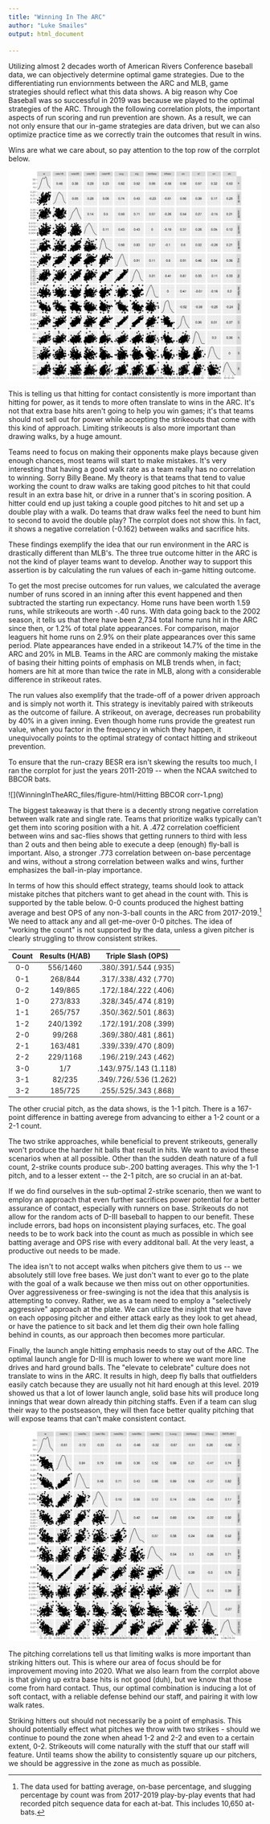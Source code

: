 ```yaml
---
title: "Winning In The ARC"
author: "Luke Smailes"
output: html_document

---
```


Utilizing almost 2 decades worth of American Rivers Conference baseball data, we can objectively determine optimal game strategies. Due to the differentiating run enviornments between the ARC and MLB, game strategies should reflect what this data shows. A big reason why Coe Baseball was so successful in 2019 was because we played to the optimal strategies of the ARC. Through the following correlation plots, the important aspects of run scoring and run prevention are shown. As a result, we can not only ensure that our in-game strategies are data driven, but we can also optimize practice time as we correctly train the outcomes that result in wins.  


Wins are what we care about, so pay attention to the top row of the corrplot below. 



![](WinningInTheARC_files/figure-html/corrplot-1.png)<!-- -->

This is telling us that hitting for contact consistently is more important than hitting for power, as it tends to more often translate to wins in the ARC. It's not that extra base hits aren't going to help you win games; it's that teams should not sell out for power while accepting the strikeouts that come with this kind of approach. Limiting strikeouts is also more important than drawing walks, by a huge amount.

Teams need to focus on making their opponents make plays because given enough chances, most teams will start to make mistakes. It's very interesting that having a good walk rate as a team really has no correlation to winning. Sorry Billy Beane. My theory is that teams that tend to value working the count to draw walks are taking good pitches to hit that could result in an extra base hit, or drive in a runner that's in scoring position. A hitter could end up just taking a couple good pitches to hit and set up a double play with a walk. Do teams that draw walks feel the need to bunt him to second to avoid the double play? The corrplot does not show this. In fact, it shows a negative correlation (-0.162) between walks and sacrifice hits.

These findings exemplify the idea that our run environment in the ARC is drastically different than MLB's. The three true outcome hitter in the ARC is not the kind of player teams want to develop. Another way to support this assertion is by calculating the run values of each in-game hitting outcome.

To get the most precise outcomes for run values, we calculated the average number of runs scored in an inning after this event happened and then subtracted the starting run expectancy. Home runs have been worth 1.59 runs, while strikeouts are worth -.40 runs. With data going back to the 2002 season, it tells us that there have been 2,734 total home runs hit in the ARC since then, or 1.2% of total plate appearances. For comparison, major leaguers hit home runs on 2.9% on their plate appearances over this same period. Plate appearances have ended in a strikeout 14.7% of the time in the ARC and 20% in MLB. Teams in the ARC are commonly making the mistake of basing their hitting points of emphasis on MLB trends when, in fact; homers are hit at more than twice the rate in MLB, along with a considerable difference in strikeout rates.

The run values also exemplify that the trade-off of a power driven approach and is simply not worth it. This strategy is inevitably paired with strikeouts as the outcome of failure. A strikeout, on average, decreases run probability by 40% in a given inning. Even though home runs provide the greatest run value, when you factor in the frequency in which they happen, it unequivocally points to the optimal strategy of contact hitting and strikeout prevention. 

To ensure that the run-crazy BESR era isn't skewing the results too much, I ran the corrplot for just the years 2011-2019 -- when the NCAA switched to BBCOR bats.



![](WinningInTheARC_files/figure-html/Hitting BBCOR corr-1.png)<!-- -->

The biggest takeaway is that there is a decently strong negative correlation between walk rate and single rate. Teams that prioritize walks typically can't get them into scoring position with a hit. A .472 correlation coefficient between wins and sac-flies shows that getting runners to third with less than 2 outs and then being able to execute a deep (enough) fly-ball is important. Also, a stronger .773 correlation between on-base percentage and wins, without a strong correlation between walks and wins, further emphasizes the ball-in-play importance. 

In terms of how this should effect strategy, teams should look to attack mistake pitches that pitchers want to get ahead in the count with. This is supported by the table below. 0-0 counts produced the highest batting average and best OPS of any non-3-ball counts in the ARC from 2017-2019.[^1] We need to attack any and all get-me-over 0-0 pitches. The idea of "working the count" is not supported by the data, unless a given pitcher is clearly struggling to throw consistent strikes. 

[^1]: The data used for batting average, on-base percentage, and slugging percentage by count was from 2017-2019 play-by-play events that had recorded pitch sequence data for each at-bat. This includes 10,650 at-bats. 


| Count | Results (H/AB) | Triple Slash (OPS) |
|:-----:|:-----:|:-----:|
| 0-0 | 556/1460 | .380/.391/.544 (.935) |
| 0-1 | 268/844 | .317/.338/.432 (.770) |
| 0-2 | 149/865 | .172/.184/.222 (.406) |
| 1-0 | 273/833 | .328/.345/.474 (.819) |
| 1-1 | 265/757 | .350/.362/.501 (.863) |
| 1-2 | 240/1392 | .172/.191/.208 (.399) |
| 2-0 | 99/268 | .369/.380/.481 (.861) |
| 2-1 | 163/481 | .339/.339/.470 (.809) |
| 2-2 | 229/1168 | .196/.219/.243 (.462) |
| 3-0 | 1/7 | .143/.975/.143 (1.118) |
| 3-1 | 82/235 | .349/.726/.536 (1.262) |
| 3-2 | 185/725 | .255/.525/.343 (.868) |

The other crucial pitch, as the data shows, is the 1-1 pitch. There is a 167-point difference in batting averege from advancing to either a 1-2 count or a 2-1 count.  

The two strike approaches, while beneficial to prevent strikeouts, generally won't produce the harder hit balls that result in hits. We want to aviod these scenarios when at all possible. Other than the sudden death nature of a full count, 2-strike counts produce sub-.200 batting averages. This why the 1-1 pitch, and to a lesser extent -- the 2-1 pitch, are so crucial in an at-bat. 

If we do find ourselves in the sub-optimal 2-strike scenario, then we want to employ an approach that even further sacrifices power potential for a better assurance of contact, especially with runners on base. Strikeouts do not allow for the random acts of D-III baseball to happen to our benefit. These include errors, bad hops on inconsistent playing surfaces, etc. The goal needs to be to work back into the count as much as possible in which see batting average and OPS rise with every additonal ball. At the very least, a productive out needs to be made.

The idea isn't to not accept walks when pitchers give them to us -- we absolutely still love free bases. We just don't want to ever go to the plate with the goal of a walk because we then miss out on other opportunities. Over aggressiveness or free-swinging is not the idea that this analysis is attempting to convey. Rather, we as a team need to employ a "selectively aggressive" approach at the plate. We can utilize the insight that we have on each opposing pitcher and either attack early as they look to get ahead, or have the patience to sit back and let them dig their own hole falling behind in counts, as our approach then becomes more particular.  

Finally, the launch angle hitting emphasis needs to stay out of the ARC. The optimal launch angle for D-III is much lower to where we want more line drives and hard ground balls. The "elevate to celebrate" culture does not translate to wins in the ARC. It results in high, deep fly balls that outfielders easily catch because they are usually not hit hard enough at this level. 2019 showed us that a lot of lower launch angle, solid base hits will produce long innings that wear down already thin pitching staffs. Even if a team can slug their way to the postseason, they will then face better quality pitching that will expose teams that can't make consistent contact.



![](WinningInTheARC_files/figure-html/PitchingPlot-1.png)<!-- -->

The pitching correlations tell us that limiting walks is more important than striking hitters out. This is where our area of focus should be for improvement moving into 2020. What we also learn from the corrplot above is that giving up extra base hits is not good (duh), but we know that those come from hard contact. Thus, our optimal combination is inducing a lot of soft contact, with a reliable defense behind our staff, and pairing it with low walk rates. 
 
Striking hitters out should not necessarily be a point of emphasis. This should potentially effect what pitches we throw with two strikes - should we continue to pound the zone when ahead 1-2 and 2-2 and even to a certain extent, 0-2. Strikeouts will come naturally with the stuff that our staff will feature. Until teams show the ability to consistently square up our pitchers, we should be aggressive in the zone as much as possible.

